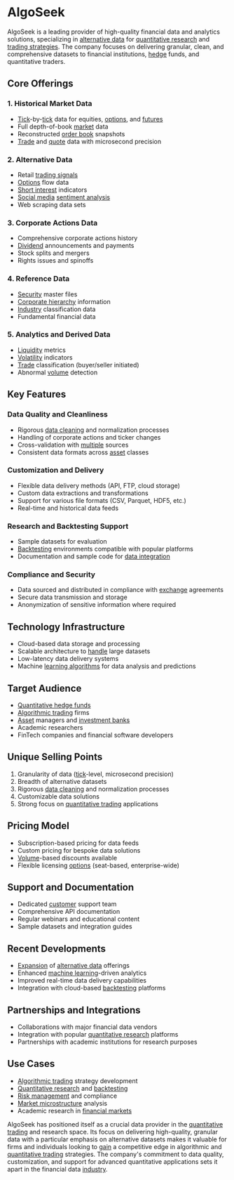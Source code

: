 # AlgoSeek

AlgoSeek is a leading provider of high-quality financial data and analytics solutions, specializing in [alternative data](../a/alternative_data.md) for [quantitative research](../q/quantitative_research.md) and [trading strategies](../t/trading_strategies.md). The company focuses on delivering granular, clean, and comprehensive datasets to financial institutions, [hedge](../h/hedge.md) funds, and quantitative traders.

## Core Offerings

### 1. Historical Market Data

- [Tick](../t/tick.md)-by-[tick](../t/tick.md) data for equities, [options](../o/options.md), and [futures](../f/futures.md)
- Full depth-of-book [market](../m/market.md) data
- Reconstructed [order book](../o/order_book.md) snapshots
- [Trade](../t/trade.md) and [quote](../q/quote.md) data with microsecond precision

### 2. Alternative Data

- Retail [trading signals](../t/trading_signals.md)
- [Options](../o/options.md) flow data
- [Short interest](../s/short_interest.md) indicators
- [Social media](../s/social_media.md) [sentiment analysis](../s/sentiment_analysis.md)
- Web scraping data sets

### 3. Corporate Actions Data

- Comprehensive corporate actions history
- [Dividend](../d/dividend.md) announcements and payments
- Stock splits and mergers
- Rights issues and spinoffs

### 4. Reference Data

- [Security](../s/security.md) master files
- [Corporate hierarchy](../c/corporate_hierarchy.md) information
- [Industry](../i/industry.md) classification data
- Fundamental financial data

### 5. Analytics and Derived Data

- [Liquidity](../l/liquidity.md) metrics
- [Volatility](../v/volatility.md) indicators
- [Trade](../t/trade.md) classification (buyer/seller initiated)
- Abnormal [volume](../v/volume.md) detection

## Key Features

### Data Quality and Cleanliness

- Rigorous [data cleaning](../d/data_cleaning.md) and normalization processes
- Handling of corporate actions and ticker changes
- Cross-validation with [multiple](../m/multiple.md) sources
- Consistent data formats across [asset](../a/asset.md) classes

### Customization and Delivery

- Flexible data delivery methods (API, FTP, cloud storage)
- Custom data extractions and transformations
- Support for various file formats (CSV, Parquet, HDF5, etc.)
- Real-time and historical data feeds

### Research and Backtesting Support

- Sample datasets for evaluation
- [Backtesting](../b/backtesting.md) environments compatible with popular platforms
- Documentation and sample code for [data integration](../d/data_integration.md)

### Compliance and Security

- Data sourced and distributed in compliance with [exchange](../e/exchange.md) agreements
- Secure data transmission and storage
- Anonymization of sensitive information where required

## Technology Infrastructure

- Cloud-based data storage and processing
- Scalable architecture to [handle](../h/handle.md) large datasets
- Low-latency data delivery systems
- Machine [learning algorithms](../l/learning_algorithms_in_trading.md) for data analysis and predictions

## Target Audience

- [Quantitative hedge funds](../q/quantitative_hedge_funds.md)
- [Algorithmic trading](../a/algorithmic_trading.md) firms
- [Asset](../a/asset.md) managers and [investment banks](../i/investment_bank_(ib).md)
- Academic researchers
- FinTech companies and financial software developers

## Unique Selling Points

1. Granularity of data ([tick](../t/tick.md)-level, microsecond precision)
2. Breadth of alternative datasets
3. Rigorous [data cleaning](../d/data_cleaning.md) and normalization processes
4. Customizable data solutions
5. Strong focus on [quantitative trading](../q/quantitative_trading.md) applications

## Pricing Model

- Subscription-based pricing for data feeds
- Custom pricing for bespoke data solutions
- [Volume](../v/volume.md)-based discounts available
- Flexible licensing [options](../o/options.md) (seat-based, enterprise-wide)

## Support and Documentation

- Dedicated [customer](../c/customer.md) support team
- Comprehensive API documentation
- Regular webinars and educational content
- Sample datasets and integration guides

## Recent Developments

- [Expansion](../e/expansion.md) of [alternative data](../a/alternative_data.md) offerings
- Enhanced [machine learning](../m/machine_learning.md)-driven analytics
- Improved real-time data delivery capabilities
- Integration with cloud-based [backtesting](../b/backtesting.md) platforms

## Partnerships and Integrations

- Collaborations with major financial data vendors
- Integration with popular [quantitative research](../q/quantitative_research.md) platforms
- Partnerships with academic institutions for research purposes

## Use Cases

- [Algorithmic trading](../a/algorithmic_trading.md) strategy development
- [Quantitative research](../q/quantitative_research.md) and [backtesting](../b/backtesting.md)
- [Risk management](../r/risk_management.md) and compliance
- [Market microstructure](../m/market_microstructure.md) analysis
- Academic research in [financial markets](../f/financial_market.md)

AlgoSeek has positioned itself as a crucial data provider in the [quantitative trading](../q/quantitative_trading.md) and research space. Its focus on delivering high-quality, granular data with a particular emphasis on alternative datasets makes it valuable for firms and individuals looking to [gain](../g/gain.md) a competitive edge in algorithmic and [quantitative trading](../q/quantitative_trading.md) strategies. The company's commitment to data quality, customization, and support for advanced quantitative applications sets it apart in the financial data [industry](../i/industry.md).